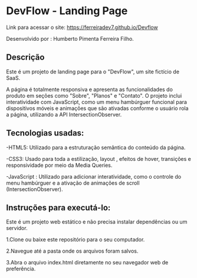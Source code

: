 # DevFlow - Landing Page
Link para acessar o site: https://ferreiradev7.github.io/Devflow

Desenvolvido por : Humberto Pimenta Ferreira Filho.

## Descrição
Este é um projeto de landing page para o "DevFlow", um site fictício de SaaS.

A página é totalmente responsiva e apresenta as funcionalidades do produto em seções como "Sobre", "Planos" e "Contato". O projeto inclui interatividade com JavaScript, como um menu hambúrguer funcional para dispositivos móveis e animações que são ativadas conforme o usuário rola a página, utilizando a API IntersectionObserver.

## Tecnologias usadas:
-HTML5: Utilizado para a estruturação semântica do conteúdo da página.

-CSS3: Usado para toda a estilização, layout , efeitos de hover, transições e responsividade por meio da Media Queries.

-JavaScript : Utilizado para adicionar interatividade, como o controle do menu hambúrguer e a ativação de animações de scroll (IntersectionObserver).

## Instruções para executá-lo:
Este é um projeto web estático e não precisa instalar dependências ou um servidor.

1.Clone ou baixe este repositório para o seu computador.

2.Navegue até a pasta onde os arquivos foram salvos.

3.Abra o arquivo index.html diretamente no seu navegador web de preferência.
